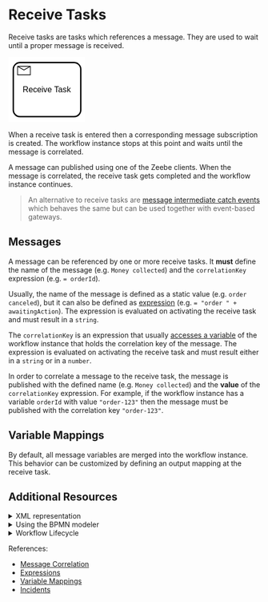 # Receive Tasks

Receive tasks are tasks which references a message. They are used to wait until a proper message is received.

![Receive Tasks](assets/receive-tasks.png)

When a receive task is entered then a corresponding message subscription is created. The workflow instance stops at this point and waits until the message is correlated.

A message can published using one of the Zeebe clients. When the message is correlated, the receive task gets completed and the workflow instance continues.

> An alternative to receive tasks are [message intermediate catch events](/bpmn-workflows/message-events/message-events.html) which behaves the same but can be used together with event-based gateways.

## Messages

A message can be referenced by one or more receive tasks. It **must** define the name of the message (e.g. `Money collected`) and the `correlationKey` expression (e.g. `= orderId`).

Usually, the name of the message is defined as a static value (e.g. `order canceled`), but it can also be defined as [expression](/reference/expressions.html) (e.g. `= "order " + awaitingAction`). The expression is evaluated on activating the receive task and must result in a `string`.

The `correlationKey` is an expression that usually [accesses a variable](/reference/expressions.html#access-variables) of the workflow instance that holds the correlation key of the message. The expression is evaluated on activating the receive task and must result either in a `string` or in a `number`.

In order to correlate a message to the receive task, the message is published with the defined name (e.g. `Money collected`) and the **value** of the `correlationKey` expression. For example, if the workflow instance has a variable `orderId` with value `"order-123"` then the message must be published with the correlation key `"order-123"`.

## Variable Mappings

By default, all message variables are merged into the workflow instance. This behavior can be customized by defining an output mapping at the receive task.

## Additional Resources

<details>
  <summary>XML representation</summary>
  <p>A receive task with message definition:

```xml
<bpmn:message id="Message_1iz5qtq" name="Money collected">
   <bpmn:extensionElements>
     <zeebe:subscription correlationKey="orderId" />
   </bpmn:extensionElements>
</bpmn:message>

<bpmn:receiveTask id="money-collected" name="Money collected"
  messageRef="Message_1iz5qtq">
</bpmn:receiveTask>
```

  </p>
</details>

<details>
  <summary>Using the BPMN modeler</summary>
  <p>Adding a receive task with message:

![receive-task](assets/receive-task.gif)
  </p>
</details>

<details>
  <summary>Workflow Lifecycle</summary>
  <p>Workflow instance records of a receive task:

<table>
    <tr>
        <th>Intent</th>
        <th>Element Id</th>
        <th>Element Type</th>
    </tr>
    <tr>
        <td>ELEMENT_ACTIVATING</td>
        <td>money-collected</td>
        <td>RECEIVE_TASK</td>
    </tr>
    <tr>
        <td>ELEMENT_ACTIVATED</td>
        <td>money-collected</td>
        <td>RECEIVE_TASK</td>
    </tr>
    <tr>
        <td>...</td>
        <td>...</td>
        <td>...</td>
    </tr>
    <tr>
        <td>EVENT_OCCURRED</td>
        <td>money-collected</td>
        <td>RECEIVE_TASK</td>
    </tr>
    <tr>
        <td>ELEMENT_COMPLETING</td>
        <td>money-collected</td>
        <td>RECEIVE_TASK</td>
    </tr>
    <tr>
        <td>ELEMENT_COMPLETED</td>
        <td>money-collected</td>
        <td>RECEIVE_TASK</td>
    </tr>
</table>

  </p>
</details>

References:
* [Message Correlation](/reference/message-correlation.html)
* [Expressions](/reference/expressions.html)
* [Variable Mappings](/reference/variables.html#inputoutput-variable-mappings)
* [Incidents](/reference/incidents.html)
